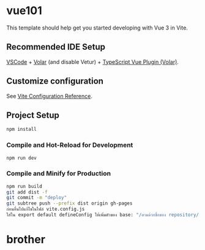 # vue101

This template should help get you started developing with Vue 3 in Vite.

## Recommended IDE Setup

[VSCode](https://code.visualstudio.com/) + [Volar](https://marketplace.visualstudio.com/items?itemName=Vue.volar) (and disable Vetur) + [TypeScript Vue Plugin (Volar)](https://marketplace.visualstudio.com/items?itemName=Vue.vscode-typescript-vue-plugin).

## Customize configuration

See [Vite Configuration Reference](https://vitejs.dev/config/).

## Project Setup

```sh
npm install
```

### Compile and Hot-Reload for Development

```sh
npm run dev
```

### Compile and Minify for Production

```sh
npm run build
git add dist -f
git commit -m "deploy"
git subtree push --prefix dist origin gh-pages
ก่อนอื่นไปแก้ไขในไฟล์ vite.config.js
ใส่ใน export default defineConfig ให้เพิ่มตัวของ base: "/ตามด้วยชื่อของ repository/"
```
# brother
